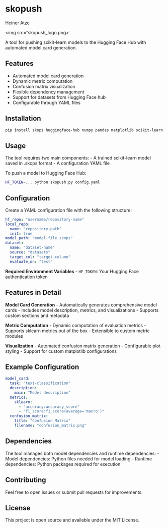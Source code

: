 # skopush
Heiner Atze

\<img src=“skopush_logo.png\>\`

A tool for pushing scikit-learn models to the Hugging Face Hub with
automated model card generation.

## Features

- Automated model card generation
- Dynamic metric computation
- Confusion matrix visualization
- Flexible dependency management
- Support for datasets from Hugging Face hub
- Configurable through YAML files

## Installation

``` bash
pip install skops huggingface-hub numpy pandas matplotlib scikit-learn pyyaml
```

## Usage

The tool requires two main components: - A trained scikit-learn model
saved in .skops format - A configuration YAML file

To push a model to Hugging Face Hub:

``` bash
HF_TOKEN=... python skopush.py config.yaml
```

## Configuration

Create a YAML configuration file with the following structure:

``` yaml
hf_repo: "username/repository-name"
local_repo:
  name: "repository-path"
  init: true
model_path: "model-file.skops"
dataset:
  name: "dataset-name"
  source: "datasets"
  target_col: "target-column"
  evaluate_on: "test"
```

**Required Environment Variables** - `HF_TOKEN`: Your Hugging Face
authentication token

## Features in Detail

**Model Card Generation** - Automatically generates comprehensive model
cards - Includes model description, metrics, and visualizations -
Supports custom sections and metadata

**Metric Computation** - Dynamic computation of evaluation metrics -
Supports sklearn metrics out of the box - Extensible to custom metric
modules

**Visualization** - Automated confusion matrix generation - Configurable
plot styling - Support for custom matplotlib configurations

## Example Configuration

``` yaml
model_card:
  task: "text-classification"
  description:
    main: "Model description"
  metrics:
    sklearn:
      - "accuracy:accuracy_score"
      - "f1_score:f1_score(average='macro')"
  confusion_matrix:
    title: "Confusion Matrix"
    filename: "confusion_matrix.png"
```

## Dependencies

The tool manages both model dependencies and runtime dependencies: -
Model dependencies: Python files needed for model loading - Runtime
dependencies: Python packages required for execution

## Contributing

Feel free to open issues or submit pull requests for improvements.

## License

This project is open source and available under the MIT License.
